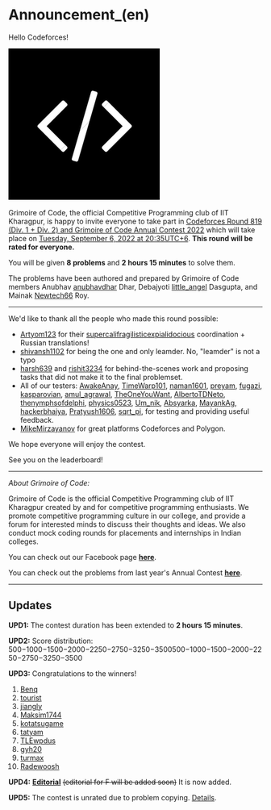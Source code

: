 # Announcement_(en)

Hello Codeforces!

![](images/448e0c084661140997003a03e6afd47e515e3ab5.png)

Grimoire of Code, the official Competitive Programming club of IIT Kharagpur, is happy to invite everyone to take part in [Codeforces Round 819 (Div. 1 + Div. 2) and Grimoire of Code Annual Contest 2022](https://codeforces.com/contest/1726) which will take place on [Tuesday, September 6, 2022 at 20:35UTC+6](https://codeforces.com/https://www.timeanddate.com/worldclock/fixedtime.html?day=6&month=9&year=2022&hour=17&min=35&sec=0&p1=166). **This round will be rated for everyone.**

You will be given **8 problems** and **2 hours 15 minutes** to solve them.

The problems have been authored and prepared by Grimoire of Code members Anubhav [anubhavdhar](https://codeforces.com/profile/anubhavdhar "Master anubhavdhar") Dhar, Debajyoti [little_angel](https://codeforces.com/profile/little_angel "Candidate Master little_angel") Dasgupta, and Mainak [Newtech66](https://codeforces.com/profile/Newtech66 "Master Newtech66") Roy.

 

---

We'd like to thank all the people who made this round possible:

 * [Artyom123](https://codeforces.com/profile/Artyom123 "Grandmaster Artyom123") for their [supercalifragilisticexpialidocious](https://codeforces.com/blog/entry/104289?#comment-926551) coordination + Russian translations!
* [shivansh1102](https://codeforces.com/profile/shivansh1102 "Expert shivansh1102") for being the one and only leamder.  No, "leamder" is not a typo
* [harsh639](https://codeforces.com/profile/harsh639 "Expert harsh639") and [rishit3234](https://codeforces.com/profile/rishit3234 "Master rishit3234") for behind-the-scenes work and proposing tasks that did not make it to the final problemset.
* All of our testers: [AwakeAnay](https://codeforces.com/profile/AwakeAnay "Master AwakeAnay"), [TimeWarp101](https://codeforces.com/profile/TimeWarp101 "Candidate Master TimeWarp101"), [naman1601](https://codeforces.com/profile/naman1601 "Master naman1601"), [preyam](https://codeforces.com/profile/preyam "Candidate Master preyam"), [fugazi](https://codeforces.com/profile/fugazi "Candidate Master fugazi"), [kasparovian](https://codeforces.com/profile/kasparovian "Master kasparovian"), [amul_agrawal](https://codeforces.com/profile/amul_agrawal "Master amul_agrawal"), [TheOneYouWant](https://codeforces.com/profile/TheOneYouWant "International Master TheOneYouWant"), [AlbertoTDNeto](https://codeforces.com/profile/AlbertoTDNeto "Master AlbertoTDNeto"), [thenymphsofdelphi](https://codeforces.com/profile/thenymphsofdelphi "International Grandmaster thenymphsofdelphi"), [physics0523](https://codeforces.com/profile/physics0523 "Grandmaster physics0523"), [Um_nik](https://codeforces.com/profile/Um_nik "Legendary Grandmaster Um_nik"), [Absyarka](https://codeforces.com/profile/Absyarka "Expert Absyarka"), [MayankAg](https://codeforces.com/profile/MayankAg "Candidate Master MayankAg"), [hackerbhaiya](https://codeforces.com/profile/hackerbhaiya "Expert hackerbhaiya"), [Pratyush1606](https://codeforces.com/profile/Pratyush1606 "Pupil Pratyush1606"), [sqrt_pi](https://codeforces.com/profile/sqrt_pi "Candidate Master sqrt_pi"), for testing and providing useful feedback.
* [MikeMirzayanov](https://codeforces.com/profile/MikeMirzayanov "Headquarters, MikeMirzayanov") for great platforms Codeforces and Polygon.

We hope everyone will enjoy the contest.

See you on the leaderboard!

 

---

*About Grimoire of Code:*

Grimoire of Code is the official Competitive Programming club of IIT Kharagpur created by and for competitive programming enthusiasts. We promote competitive programming culture in our college, and provide a forum for interested minds to discuss their thoughts and ideas. We also conduct mock coding rounds for placements and internships in Indian colleges.

You can check out our Facebook page [**here**](https://codeforces.com/https://www.facebook.com/goc.iitkgp).

You can check out the problems from last year's Annual Contest [**here**](https://codeforces.com/https://www.hackerearth.com/challenges/competitive/may-circuits-21/).

 

---

 Updates
-------

**UPD1:** The contest duration has been extended to **2 hours 15 minutes**.

**UPD2:** Score distribution: 500−1000−1500−2000−2250−2750−3250−3500500−1000−1500−2000−2250−2750−3250−3500

**UPD3:** Congratulations to the winners!

 1. [Benq](https://codeforces.com/profile/Benq "Legendary Grandmaster Benq")
2. [tourist](https://codeforces.com/profile/tourist "Legendary Grandmaster tourist")
3. [jiangly](https://codeforces.com/profile/jiangly "Legendary Grandmaster jiangly")
4. [Maksim1744](https://codeforces.com/profile/Maksim1744 "Legendary Grandmaster Maksim1744")
5. [kotatsugame](https://codeforces.com/profile/kotatsugame "International Grandmaster kotatsugame")
6. [tatyam](https://codeforces.com/profile/tatyam "International Grandmaster tatyam")
7. [TLEwpdus](https://codeforces.com/profile/TLEwpdus "Legendary Grandmaster TLEwpdus")
8. [gyh20](https://codeforces.com/profile/gyh20 "Legendary Grandmaster gyh20")
9. [turmax](https://codeforces.com/profile/turmax "International Grandmaster turmax")
10. [Radewoosh](https://codeforces.com/profile/Radewoosh "Legendary Grandmaster Radewoosh")

**UPD4:** [**Editorial**](Tutorial_(en).md)  ~~(editorial for F will be added soon)~~  It is now added.

**UPD5:** The contest is unrated due to problem copying. [Details](https://codeforces.com/blog/entry/106700).

